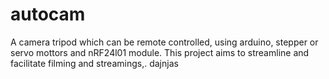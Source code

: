 # autocam
A camera tripod which can be remote controlled, using arduino, stepper or servo mottors and nRF24l01 module.
This project aims to streamline and facilitate filming and streamings,.
dajnjas